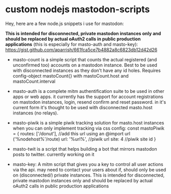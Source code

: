 # custom nodejs mastodon-scripts

Hey, here are a few node.js snippets i use for mastodon:

**This is intended for disconnected, private mastodon instances only and should be replaced by actual oAuth2 calls in public production applications** (this is especially for masto-auth and masto-key):
https://gist.github.com/aparrish/661fca5ce7b4882a8c6823db12d42d26

- masto-count is a simple script that counts the actual registered (and unconfirmed too) accounts on a mastodon instance.
Best to be used with disconnected instances as they don't have any id holes.
Requires config-object mastoCount{} with mastoCount.host and mastoCount.interval

- masto-auth is a complete mitm authentification suite to be used in other apps or web apps.
it currently has the support for account registrations on mastodon instances, login, resend confirm and reset password.
in it's current form it's thought to be used with disconnected masto.host instances (no relays).

- masto-piwik is a simple piwik tracking solution for masto.host instances when you can only implement tracking via css
config: const mastoPiwik = {
  routes: ['/donut'], //add this url using an @import url ('%nodehost%'/route)
  url: '%url%', //piwik url
  site: 4 //piwik site id
}

- masto-twit is a script that helps building a bot that mirrors mastodon posts to twitter. currently working on it

- masto-key: A mitm script that gives you a key to control all user actions via the api. may need to contact your users about if, should only be used on (disconnected/) private instances. This is intended for disconnected, private mastodon instances only and should be replaced by actual oAuth2 calls in public production applications
